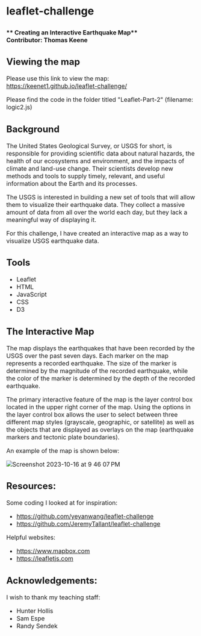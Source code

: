 # leaflet-challenge

<font size="3">** Creating an Interactive Earthquake Map**  
**Contributor:** Thomas Keene
---

## Viewing the map
Please use this link to view the map: https://keenet1.github.io/leaflet-challenge/

Please find the code in the folder titled "Leaflet-Part-2" (filename: logic2.js)

## Background
The United States Geological Survey, or USGS for short, is responsible for providing scientific data about natural hazards, the health of our ecosystems and environment, and the impacts of climate and land-use change. Their scientists develop new methods and tools to supply timely, relevant, and useful information about the Earth and its processes.

The USGS is interested in building a new set of tools that will allow them to visualize their earthquake data. They collect a massive amount of data from all over the world each day, but they lack a meaningful way of displaying it.

For this challenge, I have created an interactive map as a way to visualize USGS earthquake data.

## Tools
- Leaflet
- HTML
- JavaScript
- CSS
- D3

## The Interactive Map
The map displays the earthquakes that have been recorded by the USGS over the past seven days. Each marker on the map represents a recorded earthquake. The size of the marker is determined by the magnitude of the recorded earthquake, while the color of the marker is determined by the depth of the recorded earthquake.

The primary interactive feature of the map is the layer control box located in the upper right corner of the map. Using the options in the layer control box allows the user to select between three different map styles (grayscale, geographic, or satellite) as well as the objects that are displayed as overlays on the map (earthquake markers and tectonic plate boundaries).

An example of the map is shown below:

![Screenshot 2023-10-16 at 9 46 07 PM](https://github.com/keenet1/leaflet-challenge/assets/137319054/b6076a28-42dc-4f04-a585-35039e34af51)

## Resources:
Some coding I looked at for inspiration:
- https://github.com/yeyanwang/leaflet-challenge
- https://github.com/JeremyTallant/leaflet-challenge

Helpful websites:
- https://www.mapbox.com
- https://leafletjs.com

## Acknowledgements:
I wish to thank my teaching staff:
- Hunter Hollis
- Sam Espe
- Randy Sendek

